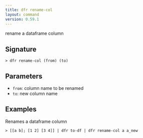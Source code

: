 ```yaml
---
title: dfr rename-col
layout: command
version: 0.59.1
---
```


rename a dataframe column

## Signature

```> dfr rename-col (from) (to)```

## Parameters

 -  `from`: column name to be renamed
 -  `to`: new column name

## Examples

Renames a dataframe column
```shell
> [[a b]; [1 2] [3 4]] | dfr to-df | dfr rename-col a a_new
```
